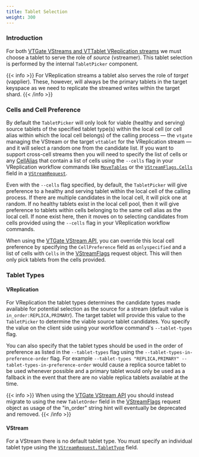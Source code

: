 ```yaml
---
title: Tablet Selection
weight: 300
---
```


### Introduction

For both [VTGate VStreams and VTTablet VReplication streams](../../../concepts/vstream/) we must choose a tablet to serve the role of *source* (vstreamer). This
tablet selection is performed by the internal `TabletPicker` component.

{{< info >}}
For VReplication streams a tablet also serves the role of *target* (vapplier). These, however, will always be the primary tablets in the target keyspace as we
need to replicate the streamed writes within the target shard.
{{< /info >}}

### Cells and Cell Preference

By default the `TabletPicker` will only look for viable (healthy and serving) source tablets of the specified tablet type(s) within the local cell (or cell alias within which the local cell belongs) of the
calling process — the `vtgate` managing the VStream or the target `vttablet` for the VReplication stream — and it will select a random one from the candidate
list. If you want to support cross-cell streams then you will need to specify the list of cells or any
[CellAlias](../../programs/vtctl/cell-aliases/) that contain a list of cells using the `--cells` flag in your VReplication
workflow commands like [`MoveTables`](../movetables/) or the
[`VStreamFlags.Cells`](https://pkg.go.dev/vitess.io/vitess/go/vt/proto/vtgate#VStreamFlags) field in a
[`VStreamRequest`](https://pkg.go.dev/vitess.io/vitess/go/vt/proto/vtgate#VStreamRequest).

Even with the `--cells` flag specified, by default, the `TabletPicker` will give preference to a healthy and serving tablet within the local cell of the calling process. If there are multiple candidates in the local cell, it will pick one at random. If no healthy tablets exist in the local cell pool, then it will give preference to tablets within cells belonging to the same cell alias as the local cell. If none exist here, then it moves on to selecting candidates from cells provided using the `--cells` flag in your VReplication workflow commands.

When using the [VTGate VStream API](../vstream/), you can override this local cell preference by specifying the `CellPreference` field as `onlyspecified` and a list of cells with `Cells` in the [VStreamFlags](https://pkg.go.dev/vitess.io/vitess/go/vt/proto/vtgate#VStreamFlags) request object. This will then only pick tablets from the cells provided.


### Tablet Types

#### VReplication

For VReplication the tablet types determines the candidate types made available for potential selection as the source for a stream (default value is `in_order:REPLICA,PRIMARY`). The target tablet will provide this value to the `TabletPicker` to determine the viable source tablet candidates. You specify the value on the client side using your
workflow command's `--tablet-types` flag.

You can also specify that the tablet types should be used in the order of preference as listed in the `--tablet-types` flag using the `--tablet-types-in-preference-order` flag. For example `--tablet-types "REPLICA,PRIMARY" --tablet-types-in-preference-order` would cause a replica source tablet to be used whenever possible
and a primary tablet would only be used as a fallback in the event that there are no viable replica tablets
available at the time.

{{< info >}}
When using the [VTGate VStream API](../vstream/) you should instead migrate to using the new `TabletOrder` field in the [VStreamFlags](https://pkg.go.dev/vitess.io/vitess/go/vt/proto/vtgate#VStreamFlags) request object as usage of the "in_order" string hint will eventually be deprecated and removed.
{{< /info >}}

#### VStream

For a VStream there is no default tablet type. You must specify an individual tablet type using the
[`VStreamRequest.TabletType`](https://pkg.go.dev/vitess.io/vitess/go/vt/proto/vtgate#VStreamRequest) field.